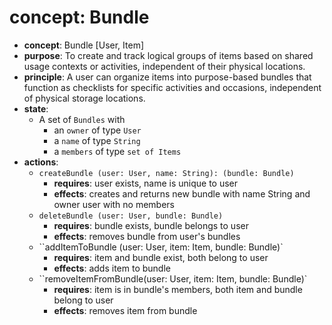 # concept: Bundle
*   **concept**: Bundle [User, Item]
*   **purpose**: To create and track logical groups of items based on shared usage contexts or activities, independent of their physical locations.
*   **principle**: A user can organize items into purpose-based bundles that function as checklists for specific activities and occasions, independent of physical storage locations.
*   **state**:
    *   A set of `Bundles` with
        *   an `owner` of type `User`
        *   a `name` of type `String`
        *   a `members` of type `set of Items`
*   **actions**:
    *   `createBundle (user: User, name: String): (bundle: Bundle)`
        *   **requires**: user exists, name is unique to user
        *   **effects**: creates and returns new bundle with name String and owner user with no members
    *   `deleteBundle (user: User, bundle: Bundle)`
        *   **requires**: bundle exists, bundle belongs to user
        *   **effects**: removes bundle from user's bundles
    *   ``addItemToBundle (user: User, item: Item, bundle: Bundle)`
        *   **requires**: item and bundle exist, both belong to user
        *   **effects**: adds item to bundle
    *   ``removeItemFromBundle(user: User, item: Item, bundle: Bundle)`
        *   **requires**: item is in bundle's members, both item and bundle belong to user
        *   **effects**: removes item from bundle